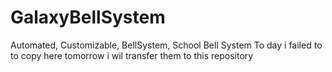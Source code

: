 # GalaxyBellSystem
Automated, Customizable, BellSystem, School Bell System
To day i failed to to copy here tomorrow i wil transfer them to this repository
